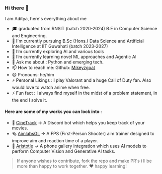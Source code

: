 ### Hi there 👋
I am Aditya, here's everything about me
- 🎓 graduated from RNSIT (batch 2020-2024) B.E in Computer Science and Engineering. 
- 📔 I'm currently pursuing B.Sc (Hons.) Data Science and Artificial Intelligence at IIT Guwahati (batch 2023-2027)
- 🔭 I’m currently exploring AI and various tools
- 🌱 I’m currently learning novel ML approaches and Agentic AI
- 💬 Ask me about : Python and emerging tech.
- 📫 How to reach me: Github: [Mikeyzgoat](https://github.com/Mikeyzgoat) 
- 😄 Pronouns: he/him
- ⚡ Personal Likings : I play Valorant and a huge Call of Duty fan. Also would love to watch anime when free.
- ⚡ Fun fact : I always find myself in the midst of a problem statement, in the end I solve it.


#### Here are some of my works you can look into :
- 🤖 [CineTrack](https://github.com/Mikeyzgoat/CineTrack) -> A Discord bot which helps you keep track of your movies.
- 🗞️ [AimlabsGL](https://github.com/Mikeyzgoat/AimLabsGL) -> A FPS (First-Person Shooter) aim trainer designed to improve aim and reaction time of a player.
- 📱 [Aristotle](https://github.com/Mikeyzgoat/ARISTOTLE) -> A phone gallery integration which uses AI models to perform Computer Vision and Generative AI tasks.

 > If anyone wishes to contribute, fork the repo and make PR's i ll be more than happy to work together. ♥️ happy learning!
